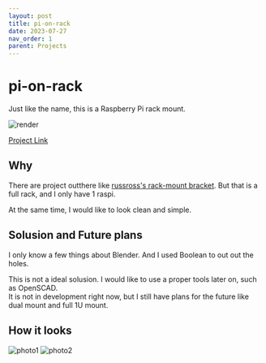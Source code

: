 ```yaml
---
layout: post
title: pi-on-rack
date: 2023-07-27
nav_order: 1
parent: Projects
---
```

# pi-on-rack
Just like the name, this is a Raspberry Pi rack mount. 

![render](https://user-images.githubusercontent.com/31970387/197358675-aa88f577-4f36-4af7-96ef-e6acb4ab5fa1.jpg)

[Project Link](https://codeberg.org/Colgrave/pi-on-rack)

## Why
There are project outthere like [russross's rack-mount bracket](https://www.thingiverse.com/thing:4125055). But that is a full rack, and I only have 1 raspi. 

At the same time, I would like to look clean and simple. 

## Solusion and Future plans
I only know a few things about Blender. And I used Boolean to out out the holes. 

This is not a ideal solusion. I would like to use a proper tools later on, such as OpenSCAD.  
It is not in development right now, but I still have plans for the future like dual mount and full 1U mount. 

## How it looks
![photo1](https://user-images.githubusercontent.com/31970387/197358685-8ffcadec-e2ad-4a4f-a97d-a06bc570094f.jpg)
![photo2](https://user-images.githubusercontent.com/31970387/197358686-c88af996-5bb9-4c59-abfc-26fb27905f3f.jpg)